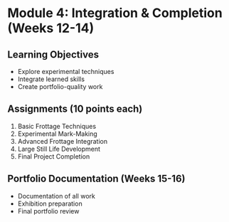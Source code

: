 # Module 4: Integration & Completion (Weeks 12-14)

## Learning Objectives
- Explore experimental techniques
- Integrate learned skills
- Create portfolio-quality work

## Assignments (10 points each)
1. Basic Frottage Techniques
2. Experimental Mark-Making
3. Advanced Frottage Integration
4. Large Still Life Development
5. Final Project Completion

## Portfolio Documentation (Weeks 15-16)
- Documentation of all work
- Exhibition preparation
- Final portfolio review